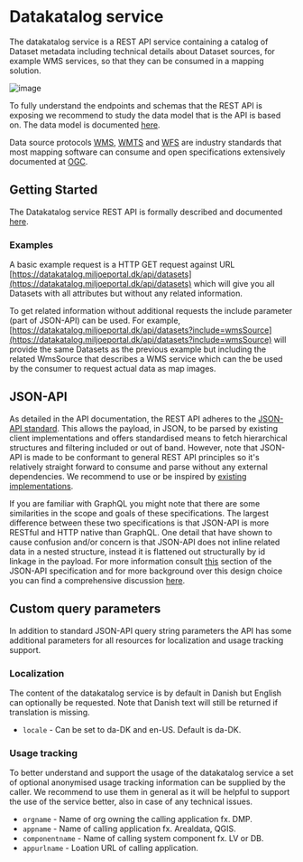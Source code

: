 # Datakatalog service

The datakatalog service is a REST API service containing a catalog of Dataset metadata including technical details about Dataset sources, for example WMS services, so that they can be consumed in a mapping solution.

![image](https://user-images.githubusercontent.com/120640911/223372119-706610ea-ded8-40f2-9e23-d62f5970700b.png)


To fully understand the endpoints and schemas that the REST API is exposing we recommend to study the data model that is the API is based on. The data model is documented [here](../datamodel).

Data source protocols [WMS](https://www.ogc.org/standard/wms/), [WMTS](https://www.ogc.org/standard/wmts/) and [WFS](https://www.ogc.org/standard/wfs/) are industry standards that most mapping software can consume and open specifications extensively documented at [OGC](https://www.ogc.org).
## Getting Started

The Datakatalog service REST API is formally described and documented [here](https://datakatalog.udv.miljoeportal.dk/api/swagger).

### Examples

A basic example request is a HTTP GET request against URL [https://datakatalog.miljoeportal.dk/api/datasets](https://datakatalog.miljoeportal.dk/api/datasets) which will give you all Datasets with all attributes but without any related information.

To get related information without additional requests the include parameter (part of JSON-API) can be used. For example, [https://datakatalog.miljoeportal.dk/api/datasets?include=wmsSource](https://datakatalog.miljoeportal.dk/api/datasets?include=wmsSource) will provide the same Datasets as the previous example but including the related WmsSource that describes a WMS service which can the be used by the consumer to request actual data as map images.

## JSON-API

As detailed in the API documentation, the REST API adheres to the [JSON-API standard](https://jsonapi.org/). This allows the payload, in JSON, to be parsed by existing client implementations and offers standardised means to fetch hierarchical structures and filtering included or out of band. However, note that JSON-API is made to be conformant to general REST API principles so it's relatively straight forward to consume and parse without any external dependencies. We recommend to use or be inspired by [existing implementations](https://jsonapi.org/implementations/).

If you are familiar with GraphQL you might note that there are some similarities in the scope and goals of these specifications. The largest difference between these two specifications is that JSON-API is more RESTful and HTTP native than GraphQL. One detail that have shown to cause confusion and/or concern is that JSON-API does not inline related data in a nested structure, instead it is flattened out structurally by id linkage in the payload. For more information consult [this](https://jsonapi.org/format/#fetching-includes) section of the JSON-API specification and for more background over this design choice you can find a comprehensive discussion [here](https://github.com/json-api/json-api/issues/1089).

## Custom query parameters

In addition to standard JSON-API query string parameters the API has some additional parameters for all resources for localization and usage tracking support.

### Localization

The content of the datakatalog service is by default in Danish but English can optionally be requested. Note that Danish text will still be returned if translation is missing.

* `locale` - Can be set to da-DK and en-US. Default is da-DK.

### Usage tracking

To better understand and support the usage of the datakatalog service a set of optional anonymised usage tracking information can be supplied by the caller. We recommend to use them in general as it will be helpful to support the use of the service better, also in case of any technical issues.

* `orgname` - Name of org owning the calling application fx. DMP.
* `appname` - Name of calling application fx. Arealdata, QGIS.
* `componentname` - Name of calling system component fx. LV or DB.
* `appurlname` - Loation URL of calling application.
